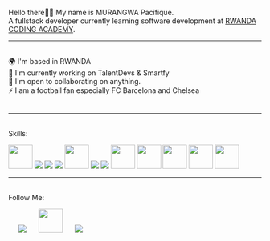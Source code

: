 Hello there👋👋  My name is MURANGWA Pacifique.<br>
A fullstack developer currently learning software development at <a href="rca.ac.rw">RWANDA CODING ACADEMY</a>.
<br>
<hr>
<br>
🌍  I'm based in RWANDA<br>
🚀  I'm currently working on TalentDevs & Smartfy<br>
🤝  I'm open to collaborating on anything.<br>
⚡  I am a football fan especially FC Barcelona and Chelsea<br>
<br>
<hr>
<br>
Skills: 
<br>

<p>
  <a href="https://www.php.net/docs.php"><img src="https://cdn-icons-png.flaticon.com/512/5968/5968332.png" width="48px" height="48px"/></a>
  <a href="https://devdocs.io/c/"><img src="https://img.icons8.com/color/48/000000/c-programming.png"/></a>
  <a href="https://developer.mozilla.org/en-US/docs/Web/JavaScript"><img src="https://img.icons8.com/color/48/000000/javascript--v1.png"/></a>
  <a href="https://developer.mozilla.org/en-US/docs/Web/HTML"><img src="https://img.icons8.com/color/48/000000/html-5--v1.png"/></a>
  <a href="https://developer.mozilla.org/en-US/docs/Web/CSS"><img src="https://cdn-icons-png.flaticon.com/512/732/732190.png" width="48px" height="48px"/></a>
  <a href="https://getbootstrap.com/docs/5.1/getting-started/introduction/"><img src="https://img.icons8.com/color/48/000000/bootstrap.png"/></a>
  <a href="https://reactjs.org/docs/getting-started.html"><img src="https://img.icons8.com/color/48/000000/react-native.png"/></a>
  <a href="https://https://www.mongodb.com/atlas"><img src="https://res.cloudinary.com/crunchbase-production/image/upload/c_lpad,f_auto,q_auto:eco,dpr_1/erkxwhl1gd48xfhe2yld" width="48px" height="48px"/></a>
  <a href="https://dev.mysql.com/doc/"><img src="https://cdn-icons-png.flaticon.com/512/5968/5968313.png" width="48px" height="48px"/></a>
  <a href="https://nodejs.org/en/docs/"><img src="https://w7.pngwing.com/pngs/1006/374/png-transparent-web-development-node-js-socket-io-javascript-network-socket-modernization-miscellaneous-logo-web-application-thumbnail.png" width="48px" height="48px"/></a>
   <a href="https://wwww.expressjs.com"><img src="https://www.mementotech.in/assets/images/icons/express.png" width="48px" height="48px"/></a>
   <a href="https://wwww.socket.io"><img src="https://iconape.com/wp-content/files/hl/371476/svg/371476.svg" width="48px" height="48px"/></a>
</p>

<hr>
<br>
Follow Me:
<br>
<p>
  <a href="facebook.com/search/top/?q=Mârsh Âlly" style="margin-left: 20px;"><img src="https://img.icons8.com/fluency/48/000000/facebook-new.png"/></a>
  <a href="instagram.com/pacifique__m/" style="margin-left: 20px;"><img src="http://zonasiete.net/wp-content/uploads/2020/08/768px-Instagram_logo_2016.svg_.png" height="48px" width="48px"/></a>
  <a href="https://www.linkedin.com/search/results/all/?keywords=pacifique-murangwa&origin=GLOBAL_SEARCH_HEADER&sid=RIn" style="margin-left: 20px;"><img src="https://img.icons8.com/color/48/000000/linkedin-circled--v1.png"/></a>
</p>
